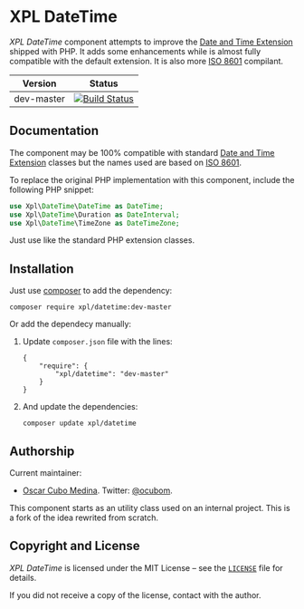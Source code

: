 XPL DateTime
============

_XPL DateTime_ component attempts to improve the [Date and Time Extension][]
shipped with PHP. It adds some enhancements while is almost fully compatible
with the default extension. It is also more [ISO 8601][] compilant.


| Version    | Status |
| ---------- | ------ |
| dev-master | [![Build Status](https://travis-ci.org/ocubom/Xpl-DateTime.png?branch=master)](https://travis-ci.org/ocubom/Xpl-DateTime) |


Documentation
-------------

The component may be 100% compatible with standard [Date and Time Extension][]
classes but the names used are based on [ISO 8601][].

To replace the original PHP implementation with this component, include the
following PHP snippet:

```php
use Xpl\DateTime\DateTime as DateTime;
use Xpl\DateTime\Duration as DateInterval;
use Xpl\DateTime\TimeZone as DateTimeZone;
```

Just use like the standard PHP extension classes.

Installation
------------

Just use [composer][] to add the dependency:

```
composer require xpl/datetime:dev-master
```

Or add the dependecy manually:

1.  Update ``composer.json`` file with the lines:

    ```
    {
        "require": {
            "xpl/datetime": "dev-master"
        }
    }
    ```

2.  And update the dependencies:

    ```
    composer update xpl/datetime
    ```

Authorship
----------

Current maintainer:

* [Oscar Cubo Medina](http://github.com/ocubom/ "@ocubom projects").
  Twitter: [@ocubom](http://twitter.com/ocubom/ "@ocubom on twitter").

This component starts as an utility class used on an internal project. This is
a fork of the idea rewrited from scratch.

Copyright and License
---------------------

_XPL DateTime_ is licensed under the MIT License – see the [`LICENSE`][0] file
for details.

If you did not receive a copy of the license, contact with the author.

[0]: http://github.com/ocubom/Xpl-DateTime/blob/master/LICENSE
    "XPL DateTime license file"


[Composer]: http://getcomposer.org/
    "Composer Dependency Manager for PHP"

[Date and Time Extension]: http://php.net/manual/refs.calendar.php
    "PHP Date and Time Related Extensions"

[ISO 8601]: http://en.wikipedia.org/wiki/ISO_8601
    "Data elements and interchange formats – Information interchange – Representation of dates and times (Wikipedia)"
